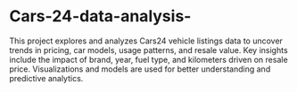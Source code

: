 # Cars-24-data-analysis-
This project explores and analyzes Cars24 vehicle listings data to uncover trends in pricing, car models, usage patterns, and resale value. Key insights include the impact of brand, year, fuel type, and kilometers driven on resale price. Visualizations and models are used for better understanding and predictive analytics.
